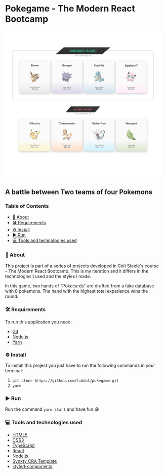 <!-- omit in toc -->
# Pokegame - The Modern React Bootcamp

<img src="https://raw.githubusercontent.com/tiddal/pokegame/master/.github/assets/screenShot.jpg" />

<!-- omit in toc -->
## A battle between Two teams of four Pokemons

<!-- omit in toc -->
### Table of Contents

- [📜 About](#-about)
- [🛠️ Requirements](#️-requirements)
- [⚙️ Install](#️-install)
- [▶️ Run](#️-run)
- [💻 Tools and technologies used](#-tools-and-technologies-used)

### 📜 About

This project is part of a series of projects developed in Colt Steele's course - The Modern React Bootcamp. This is my iteration and it differs in the technologies I used and the styles I made.

In this game, two hands of "Pokecards" are drafted from a fake database with 8 pokemons. The hand with the highest total experience wins the round.

### 🛠️ Requirements

To run this application you need:

- [Git](https://git-scm.com/)
- [Node.js](https://nodejs.org/en/)
- [Yarn](https://yarnpkg.com/)

### ⚙️ Install

To install this project you just have to run the following commands in your terminal:

1. `git clone https://github.com/tiddal/pokegame.git`
2. `yarn`

### ▶️ Run

Run the command `yarn start` and have fun 😀

### 💻 Tools and technologies used

- [HTML5](https://developer.mozilla.org/pt-PT/docs/Web/HTML/HTML5)
- [CSS3](https://www.w3schools.com/css/)
- [TypeScript](https://www.typescriptlang.org/)
- [React](https://reactjs.org/)
- [Node.js](https://nodejs.org/en/)
- [Synxty CRA Template](https://www.npmjs.com/package/@synxty/cra-template-react-template)
- [styled-components](https://styled-components.com/)
